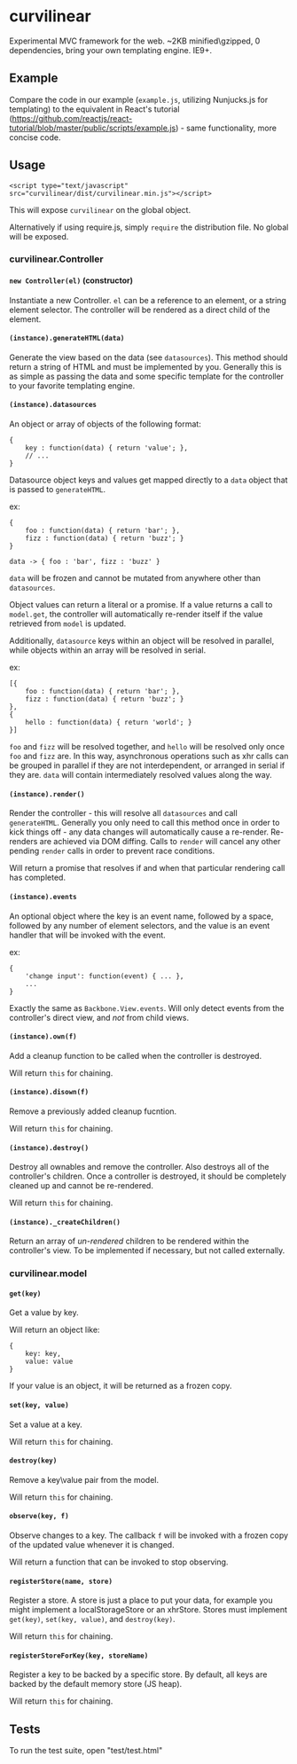 # curvilinear
Experimental MVC framework for the web.  ~2KB minified\gzipped, 0 dependencies, bring your own templating engine.  IE9+.

## Example

Compare the code in our example (`example.js`, utilizing Nunjucks.js for templating) to the equivalent in React's tutorial (https://github.com/reactjs/react-tutorial/blob/master/public/scripts/example.js) - same functionality, more concise code.

## Usage

`<script type="text/javascript" src="curvilinear/dist/curvilinear.min.js"></script>`

This will expose `curvilinear` on the global object.

Alternatively if using require.js, simply `require` the distribution file.  No global will be exposed.

### curvilinear.Controller

#### `new Controller(el)` (constructor)

Instantiate a new Controller.  `el` can be a reference to an element, or a string element selector.  The controller will be rendered as a direct child of the element.

#### `(instance).generateHTML(data)`

Generate the view based on the data (see `datasources`).  This method should return a string of HTML and must be implemented by you.  Generally this is as simple as passing the data and some specific template for the controller to your favorite templating engine.

#### `(instance).datasources`

An object or array of objects of the following format:

```
{
    key : function(data) { return 'value'; },
    // ...
}
```

Datasource object keys and values get mapped directly to a `data` object that is passed to `generateHTML`.

ex:
```
{
    foo : function(data) { return 'bar'; },
    fizz : function(data) { return 'buzz'; }
}

data -> { foo : 'bar', fizz : 'buzz' }
```

`data` will be frozen and cannot be mutated from anywhere other than `datasources`.

Object values can return a literal or a promise.  If a value returns a call to `model.get`, the controller will automatically re-render itself if the value retrieved from `model` is updated.

Additionally, `datasource` keys within an object will be resolved in parallel, while objects within an array will be resolved in serial.

ex:
```
[{
    foo : function(data) { return 'bar'; },
    fizz : function(data) { return 'buzz'; }
},
{
    hello : function(data) { return 'world'; }
}]
```

`foo` and `fizz` will be resolved together, and `hello` will be resolved only once `foo` and `fizz` are.  In this way, asynchronous operations such as xhr calls can be grouped in parallel if they are not interdependent, or arranged in serial if they are.  `data` will contain intermediately resolved values along the way.

#### `(instance).render()`

Render the controller - this will resolve all `datasources` and call `generateHTML`.  Generally you only need to call this method once in order to kick things off - any data changes will automatically cause a re-render.  Re-renders are achieved via DOM diffing.  Calls to `render` will cancel any other pending `render` calls in order to prevent race conditions.

Will return a promise that resolves if and when that particular rendering call has completed.

#### `(instance).events`

An optional object where the key is an event name, followed by a space, followed by any number of element selectors, and the value is an event handler that will be invoked with the event.

ex:
```
{
    'change input': function(event) { ... },
    ...
}
```

Exactly the same as `Backbone.View.events`.  Will only detect events from the controller's direct view, and *not* from child views.

#### `(instance).own(f)`

Add a cleanup function to be called when the controller is destroyed.

Will return `this` for chaining.

#### `(instance).disown(f)`

Remove a previously added cleanup fucntion.

Will return `this` for chaining.

#### `(instance).destroy()`

Destroy all ownables and remove the controller.  Also destroys all of the controller's children.  Once a controller is destroyed, it should be completely cleaned up and cannot be re-rendered.

Will return `this` for chaining.

#### `(instance)._createChildren()`

Return an array of *un-rendered* children to be rendered within the controller's view.  To be implemented if necessary, but not called externally.

### curvilinear.model

#### `get(key)`

Get a value by key.

Will return an object like:

```
{
    key: key,
    value: value
}
```

If your value is an object, it will be returned as a frozen copy.

#### `set(key, value)`

Set a value at a key.

Will return `this` for chaining.

#### `destroy(key)`

Remove a key\value pair from the model.

Will return `this` for chaining.

#### `observe(key, f)`

Observe changes to a key.  The callback `f` will be invoked with a frozen copy of the updated value whenever it is changed.

Will return a function that can be invoked to stop observing.

#### `registerStore(name, store)`

Register a store.  A store is just a place to put your data, for example you might implement a localStorageStore or an xhrStore.  Stores must implement `get(key)`, `set(key, value)`, and `destroy(key)`.

Will return `this` for chaining.

#### `registerStoreForKey(key, storeName)`

Register a key to be backed by a specific store.  By default, all keys are backed by the default memory store (JS heap).

Will return `this` for chaining.

## Tests

To run the test suite, open "test/test.html"
